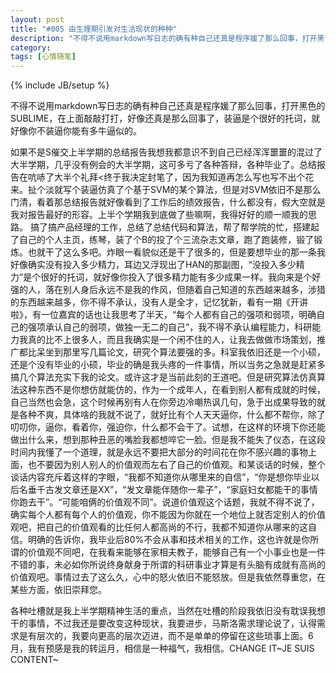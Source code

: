 ```yaml
---
layout: post
title: "#005 由生理期引发对生活现状的种种"
description: "不得不说用markdown写日志的确有种自己还真是程序媛了那么回事，打开黑色的SUBLIME，在上面敲敲打打，好像还真是那么回事了，装逼是个很好的托词，就好像你不装逼你能有多牛逼似的。如果不是S催交上半学期的总结报告我想我都意识不到自己已经浑浑噩噩的混过了大半学期，几乎没有例会的大半学期，这可多亏了各种答辩，各种毕业了。总结报告在吭哧了大半个礼拜<终于我决定封笔了，t"
category: 
tags: [心情随笔]
---
```

{% include JB/setup %}
  
  不得不说用markdown写日志的确有种自己还真是程序媛了那么回事，打开黑色的SUBLIME，在上面敲敲打打，好像还真是那么回事了，装逼是个很好的托词，就好像你不装逼你能有多牛逼似的。

   如果不是S催交上半学期的总结报告我想我都意识不到自己已经浑浑噩噩的混过了大半学期，几乎没有例会的大半学期，这可多亏了各种答辩，各种毕业了。总结报告在吭哧了大半个礼拜<终于我决定封笔了，因为我知道再怎么写也写不出个花来。扯个淡就写个装逼仿真了个基于SVM的某个算法，但是对SVM依旧不是那么门清，看着那总结报告就好像看到了工作后的绩效报告，什么都没有，假大空就是我对报告最好的形容。上半个学期我到底做了些嘛啊，我得好好的顺一顺我的思路。
  搞了搞产品经理的工作，总结了总结代码和算法，帮了帮学院的忙，搭建起了自己的个人主页，练琴，装了个B的投了个三流杂志文章，跑了跑装修，锻了锻炼。也就干了这么多吧。炸眼一看貌似还是干了很多的，但是要想毕业的那一条我好像确实没有投入多少精力，耳边又浮现出了HAN的那副图，“没投入多少精力”是个很好的托词，就好像你投入了很多精力能有多少成果一样。我向来是个好强的人，落在别人身后永远不是我的作风，但随着自己知道的东西越来越多，涉猎的东西越来越多，你不得不承认，没有人是全才，记忆犹新，看有一期《开讲啦》，有一位嘉宾的话也让我思考了半天，“每个人都有自己的强项和弱项，明确自己的强项承认自己的弱项，做独一无二的自己”，我不得不承认编程能力，科研能力我真的比不上很多人，而且我确实是一个闲不住的人，让我去做做市场策划，推广都比呆坐到那里写几篇论文，研究个算法要强的多。科室我依旧还是一个小硕，还是个没有毕业的小硕，毕业的确是我头疼的一件事情，所以当务之急就是赶紧多搞几个算法充实下我的论文。或许这才是当前此刻的王道吧。但是研究算法仿真算法这种东西不是你想仿就能仿的，作为一个成年人，在看到别人都有成就的时候，自己当然也会急，这个时候再别有人在你旁边冷嘲热讽几句，急于出成果导致的就是各种不爽，具体啥的我就不说了，就好比有个人天天逼你，什么都不帮你，除了叨叨你，逼你，看着你，强迫你，什么都不会干了。试想，在这样的环境下你还能做出什么来，想到那种丑恶的嘴脸我都想啐它一脸。但是我不能失了仪态，在这段时间内我懂了一个道理，就是永远不要把大部分的时间花在你不感兴趣的事物上面，也不要因为别人别人的价值观而左右了自己的价值观。和某谈话的时候，整个谈话内容充斥着这样的字眼，“我都不知道你从哪里来的自信”，“你是想你毕业以后名垂千古发文章还是XX”，“发文章能伴随你一辈子”，“家庭妇女都能干的事情你跑去干”。“可能咱俩的价值观不同”。说道价值观这个话题，我就不得不说了，确实每个人都有每个人的价值观，你不能因为你就在一个地位上就否定别人的价值观吧，把自己的价值观看的比任何人都高尚的不行，我都不知道你从哪来的这自信。明确的告诉你，我毕业后80%不会从事和技术相关的工作，这也许就是你所谓的价值观不同吧，在我看来能够在家相夫教子，能够自己有一个小事业也是一件不错的事，未必如你所说终身献身于所谓的科研事业才算是有头脑有成就有高尚的价值观吧。事情过去了这么久，心中的怒火依旧不能怒放。但是我依然尊重您，在某些方面，依旧崇拜您。
  
  各种吐槽就是我上半学期精神生活的重点，当然在吐槽的阶段我依旧没有耽误我想干的事情，不过我还是要改变这种现状，我要进步，马斯洛需求理论说了，认得需求是有层次的，我要向更高的层次迈进，而不是单单的停留在这些琐事上面。6月，我有预感是我的转运月，相信是一种福气，我相信。CHANGE IT~JE SUIS CONTENT~
